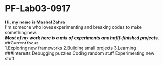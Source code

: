 # PF-Lab03-0917
**Hi, my name is Mashal Zahra**\
I'm someone who loves experimenting and breaking codes to make something new.\
***Most of my work here is a mix of experiments and haflf-finished projects.***\
##Current focus\
1.Exploring new frameworks
2.Building small projects
3.Learning 
###Interests
Debugging puzzles
Coding random stuff
Experimenting new stuff
